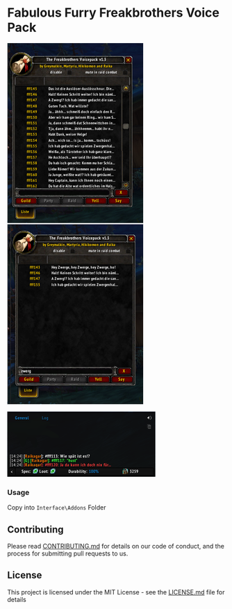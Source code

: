 # Fabulous Furry Freakbrothers Voice Pack

![](screenshots/ui.png)
![](screenshots/filter.png)

![](screenshots/chat.png)

### Usage

Copy into `Interface\Addons` Folder

## Contributing

Please read [CONTRIBUTING.md](CONTRIBUTING.md) for details on our code of conduct, and the process for submitting pull requests to us.


## License

This project is licensed under the MIT License - see the [LICENSE.md](LICENSE.md) file for details
